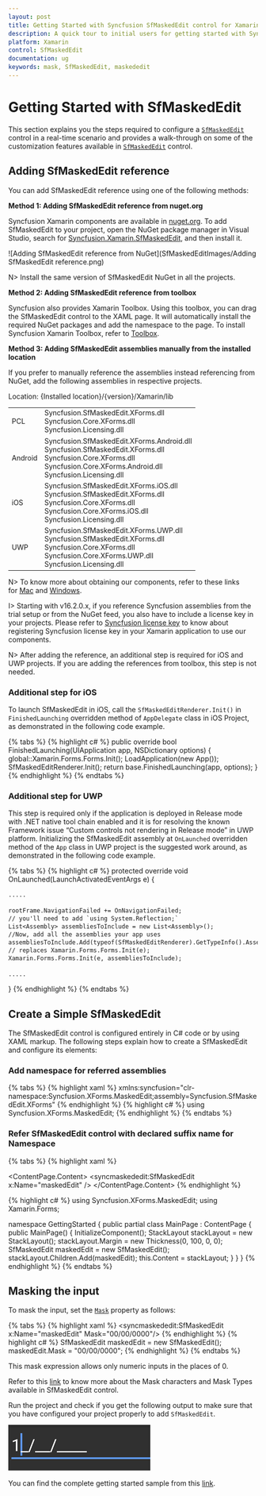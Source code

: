 ```yaml
---
layout: post
title: Getting Started with Syncfusion SfMaskedEdit control for Xamarin.Forms 
description: A quick tour to initial users for getting started with Syncfusion SfMaskedEdit control for Xamarin.Forms
platform: Xamarin
control: SfMaskedEdit
documentation: ug 
keywords: mask, SfMaskedEdit, maskededit
---
```


# Getting Started with SfMaskedEdit 

This section explains you the steps required to configure a [`SfMaskedEdit`](https://help.syncfusion.com/cr/xamarin/Syncfusion.XForms.MaskedEdit.SfMaskedEdit.html) control in a real-time scenario and provides a walk-through on some of the customization features available in [`SfMaskedEdit`](https://help.syncfusion.com/cr/xamarin/Syncfusion.XForms.MaskedEdit.SfMaskedEdit.html) control.

## Adding SfMaskedEdit reference

You can add SfMaskedEdit reference using one of the following methods:

**Method 1: Adding SfMaskedEdit reference from nuget.org**

Syncfusion Xamarin components are available in [nuget.org](https://www.nuget.org/). To add SfMaskedEdit to your project, open the NuGet package manager in Visual Studio, search for [Syncfusion.Xamarin.SfMaskedEdit](https://www.nuget.org/packages/Syncfusion.Xamarin.SfMaskedEdit), and then install it.

![Adding SfMaskedEdit reference from NuGet](SfMaskedEditImages/Adding SfMaskedEdit reference.png)

N> Install the same version of SfMaskedEdit NuGet in all the projects.

**Method 2: Adding SfMaskedEdit reference from toolbox**

Syncfusion also provides Xamarin Toolbox. Using this toolbox, you can drag the SfMaskedEdit control to the XAML page. It will automatically install the required NuGet packages and add the namespace to the page. To install Syncfusion Xamarin Toolbox, refer to [Toolbox](https://help.syncfusion.com/xamarin/utility#toolbox).

**Method 3: Adding SfMaskedEdit assemblies manually from the installed location**

If you prefer to manually reference the assemblies instead referencing from NuGet, add the following assemblies in respective projects.

Location: {Installed location}/{version}/Xamarin/lib

<table>
<tr>
<td>PCL</td>
<td>Syncfusion.SfMaskedEdit.XForms.dll<br/>Syncfusion.Core.XForms.dll<br/>Syncfusion.Licensing.dll<br/></td>
</tr>
<tr>
<td>Android</td>
<td>Syncfusion.SfMaskedEdit.XForms.Android.dll<br/>Syncfusion.SfMaskedEdit.XForms.dll<br/>Syncfusion.Core.XForms.dll<br/>Syncfusion.Core.XForms.Android.dll<br/>Syncfusion.Licensing.dll<br/></td>
</tr>
<tr>
<td>iOS</td>
<td>Syncfusion.SfMaskedEdit.XForms.iOS.dll<br/>Syncfusion.SfMaskedEdit.XForms.dll<br/>Syncfusion.Core.XForms.dll<br/>Syncfusion.Core.XForms.iOS.dll<br/>Syncfusion.Licensing.dll<br/></td>
</tr>
<tr>
<td>UWP</td>
<td>Syncfusion.SfMaskedEdit.XForms.UWP.dll<br/>Syncfusion.SfMaskedEdit.XForms.dll<br/>Syncfusion.Core.XForms.dll<br/>Syncfusion.Core.XForms.UWP.dll<br/>Syncfusion.Licensing.dll<br/></td>
</tr>
</table>

N> To know more about obtaining our components, refer to these links for [Mac](https://help.syncfusion.com/xamarin/introduction/download-and-installation/mac/) and [Windows](https://help.syncfusion.com/xamarin/introduction/download-and-installation/windows/).

I> Starting with v16.2.0.x, if you reference Syncfusion assemblies from the trial setup or from the NuGet feed, you also have to include a license key in your projects. Please refer to [Syncfusion license key](https://help.syncfusion.com/common/essential-studio/licensing/license-key/) to know about registering Syncfusion license key in your Xamarin application to use our components.

N> After adding the reference, an additional step is required for iOS and UWP projects. If you are adding the references from toolbox, this step is not needed.

### Additional step for iOS

To launch SfMaskedEdit in iOS, call the `SfMaskedEditRenderer.Init()` in `FinishedLaunching` overridden method of `AppDelegate` class in iOS Project, as demonstrated in the following code example.

{% tabs %}
{% highlight c# %}
public override bool FinishedLaunching(UIApplication app, NSDictionary options)
{
    global::Xamarin.Forms.Forms.Init();
    LoadApplication(new App());
    SfMaskedEditRenderer.Init();
    return base.FinishedLaunching(app, options);
}
{% endhighlight %}
{% endtabs %}

### Additional step for UWP

This step is required only if the application is deployed in Release mode with .NET native tool chain enabled and it is for resolving the known Framework issue “Custom controls not rendering in Release mode” in UWP platform. Initializing the SfMaskedEdit assembly at `OnLaunched` overridden method of the `App` class in UWP project is the suggested work around, as demonstrated in the following code example.

{% tabs %}
{% highlight c# %}
protected override void OnLaunched(LaunchActivatedEventArgs e)
{

    ..... 

    rootFrame.NavigationFailed += OnNavigationFailed;
    // you'll need to add `using System.Reflection;` 
    List<Assembly> assembliesToInclude = new List<Assembly>();
    //Now, add all the assemblies your app uses 
    assembliesToInclude.Add(typeof(SfMaskedEditRenderer).GetTypeInfo().Assembly);
    // replaces Xamarin.Forms.Forms.Init(e);
    Xamarin.Forms.Forms.Init(e, assembliesToInclude);

    ..... 

}
{% endhighlight %}
{% endtabs %}


## Create a Simple SfMaskedEdit

The SfMaskedEdit control is configured entirely in C# code or by using XAML markup. The following steps explain how to create a SfMaskedEdit and configure its elements:

### Add namespace for referred assemblies

{% tabs %}
{% highlight xaml %}
xmlns:syncfusion="clr-namespace:Syncfusion.XForms.MaskedEdit;assembly=Syncfusion.SfMaskedEdit.XForms"
{% endhighlight %}
{% highlight c# %}
using Syncfusion.XForms.MaskedEdit;
{% endhighlight %}
{% endtabs %}

### Refer SfMaskedEdit control with declared suffix name for Namespace

{% tabs %}
{% highlight xaml %}
<?xml version="1.0" encoding="utf-8" ?>
<ContentPage xmlns="http://xamarin.com/schemas/2014/forms"
             xmlns:x="http://schemas.microsoft.com/winfx/2009/xaml"
             xmlns:local="clr-namespace:GettingStarted"
             xmlns:syncmaskededit="clr-namespace:Syncfusion.XForms.MaskedEdit;assembly=Syncfusion.SfMaskedEdit.XForms"
             x:Class="GettingStarted.MainPage">
    <ContentPage.Content>
        <StackLayout Margin= "0,100,0,0">
            <syncmaskededit:SfMaskedEdit x:Name="maskedEdit" />
        </StackLayout>
    </ContentPage.Content>
</ContentPage>
{% endhighlight %}

{% highlight c# %}
using Syncfusion.XForms.MaskedEdit;
using Xamarin.Forms;

namespace GettingStarted
{
    public partial class MainPage : ContentPage
    {
        public MainPage()
        {
            InitializeComponent();
            StackLayout stackLayout = new StackLayout();
			stackLayout.Margin = new Thickness(0, 100, 0, 0);
            SfMaskedEdit maskedEdit = new SfMaskedEdit();
            stackLayout.Children.Add(maskedEdit);
            this.Content = stackLayout;
        }
    }
}
{% endhighlight %}
{% endtabs %}

## Masking the input

To mask the input, set the [`Mask`](https://help.syncfusion.com/cr/xamarin/Syncfusion.XForms.MaskedEdit.SfMaskedEdit.html#Syncfusion_XForms_MaskedEdit_SfMaskedEdit_Mask) property as follows:

{% tabs %}
{% highlight xaml %}
<syncmaskededit:SfMaskedEdit x:Name="maskedEdit" Mask="00/00/0000"/>
{% endhighlight %}
{% highlight c# %}
SfMaskedEdit maskedEdit = new SfMaskedEdit();
maskedEdit.Mask = "00/00/0000";
{% endhighlight %}
{% endtabs %}

This mask expression allows only numeric inputs in the places of 0.

Refer to this [link](masktype.html) to know more about the Mask characters and Mask Types available in SfMaskedEdit control.

Run the project and check if you get the following output to make sure that you have configured your project properly to add `SfMaskedEdit`.

![Xamarin.Forms masked edit](SfMaskedEditImages/GettingStarted.png)

You can find the complete getting started sample from this [link](http://www.syncfusion.com/downloads/support/directtrac/general/ze/GettingStarted449308990).
